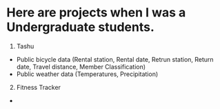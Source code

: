 # Here are projects when I was a Undergraduate students.

1. Tashu
- Public bicycle data (Rental station, Rental date, Retrun station, Return date, Travel distance, Member Classification)
- Public weather data (Temperatures, Precipitation)


2. Fitness Tracker
- 
